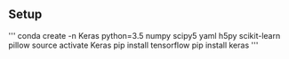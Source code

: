 ## Setup
'''
conda create -n Keras python=3.5 numpy scipy5 yaml h5py scikit-learn pillow
source activate Keras 
pip install tensorflow
pip install keras
'''
